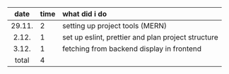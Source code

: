 |  date  | time | what did i do                                      |
| :----: | :--- | :------------------------------------------------- |
| 29.11. | 2    | setting up project tools (MERN)                    |
| 2.12.  | 1    | set up eslint, prettier and plan project structure |
| 3.12.  | 1    | fetching from backend display in frontend          |
| total  | 4    |                                                    |

